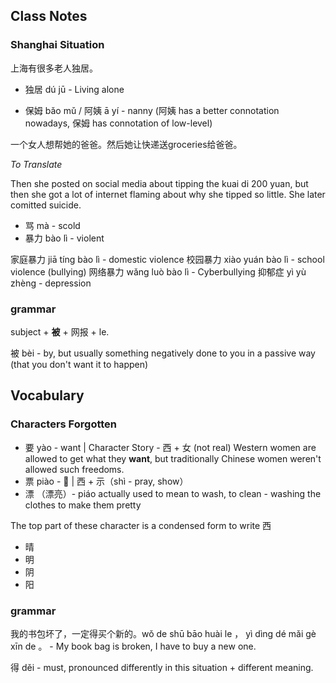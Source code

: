 
## Class Notes

### Shanghai Situation

上海有很多老人独居。

- 独居 dú jū - Living alone

- 保姆 bǎo mǔ / 阿姨 ā yí - nanny (阿姨 has a better connotation nowadays, 保姆 has connotation of low-level)

一个女人想帮她的爸爸。然后她让快递送groceries给爸爸。

_To Translate_

Then she posted on social media about tipping the kuai di 200 yuan, but then she got a lot of internet flaming about why she tipped so little.  She later comitted suicide. 


- 骂 mà - scold
- 暴力 bào lì - violent

家庭暴力 jiā tíng bào lì - domestic violence
校园暴力 xiào yuán bào lì - school violence (bullying)
网络暴力 wǎng luò bào lì - Cyberbullying
抑郁症 yì yù zhèng - depression

### grammar

subject + **被** + 网报 + le.

被 bèi - by, but usually something negatively done to you in a passive way (that you don't want it to happen)


## Vocabulary

### Characters Forgotten

- 要 yào - want | Character Story - 西 + 女 (not real) Western women are allowed to get what they **want**, but traditionally Chinese women weren't allowed such freedoms.
- 票 piào - 🎫 | 西 + 示（shì - pray, show）
- 漂 （漂亮）- piáo actually used to mean to wash, to clean - washing the clothes to make them pretty 

The top part of these character is a condensed form to write 西

- 晴
- 明
- 阴
- 阳

### grammar

我的书包坏了，一定得买个新的。wǒ de shū bāo huài le ， yì dìng dé mǎi gè xīn de 。 - My book bag is broken, I have to buy a new one.

得 děi - must, pronounced differently in this situation + different meaning. 